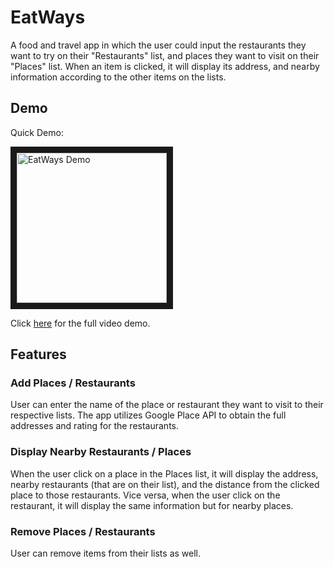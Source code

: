 # EatWays

A food and travel app in which the user could input the restaurants they want to try on their "Restaurants" list, and places they want to visit on their "Places" list. When an item is clicked, it will display its address, and nearby information according to the other items on the lists.

## Demo
Quick Demo:

<img src="https://i.makeagif.com/media/11-26-2019/RMhem7.gif" 
alt="EatWays Demo" width="240" border="10" />

Click [here](https://youtu.be/mF7GKYb4o3g) for the full video demo.

## Features
### Add Places / Restaurants
User can enter the name of the place or restaurant they want to visit to their respective lists. 
The app utilizes Google Place API to obtain the full addresses and rating for the restaurants.

### Display Nearby Restaurants / Places
When the user click on a place in the Places list, it will display the address, nearby restaurants (that are on their list), and the distance from the clicked place to those restaurants.
Vice versa, when the user click on the restaurant, it will display the same information but for nearby places.


### Remove Places / Restaurants
User can remove items from their lists as well.
